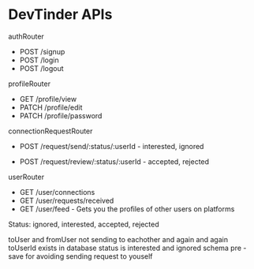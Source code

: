 # DevTinder APIs

authRouter

- POST /signup
- POST /login
- POST /logout

profileRouter

- GET /profile/view
- PATCH /profile/edit
- PATCH /profile/password

connectionRequestRouter

- POST /request/send/:status/:userId - interested, ignored

- POST /request/review/:status/:userId - accepted, rejected

userRouter

- GET /user/connections
- GET /user/requests/received
- GET /user/feed - Gets you the profiles of other users on platforms

Status: ignored, interested, accepted, rejected

toUser and fromUser not sending to eachother and again and again
toUserId exists in database
status is interested and ignored
schema pre - save for avoiding sending request to youself
